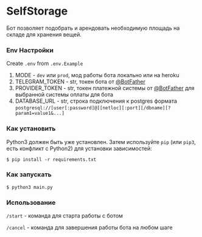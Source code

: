# SelfStorage

Бот позволяет подобрать и арендовать необходимую площадь на складе для хранения вещей.

### Env Настройки
Create `.env` from `.env.Example`
1. MODE - `dev` или `prod`, мод работы бота локально или на heroku
2. TELEGRAM_TOKEN - str, токен бота от [@BotFather](https://t.me/botfather)
3. PROVIDER_TOKEN - str, токен платежной системы от [@BotFather](https://t.me/botfather) для выбранной системы оплаты для бота
4. DATABASE_URL - str, строка подключения к postgres формата `postgresql://[user[:password]@][netloc][:port][/dbname][?param1=value1&...]`

### Как установить
Python3 должен быть уже установлен.
Затем используйте `pip` (или `pip3`, есть конфликт с Python2) для установки зависимостей:
```console
$ pip install -r requirements.txt
```

### Как запускать
```console
$ python3 main.py
```

### Использование
`/start` - команда для старта работы с ботом

`/cancel` - команда для завершения работы бота на любом шаге
